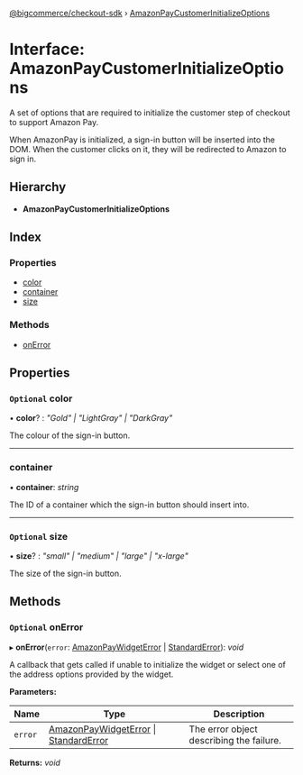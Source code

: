 [@bigcommerce/checkout-sdk](../README.md) › [AmazonPayCustomerInitializeOptions](amazonpaycustomerinitializeoptions.md)

# Interface: AmazonPayCustomerInitializeOptions

A set of options that are required to initialize the customer step of
checkout to support Amazon Pay.

When AmazonPay is initialized, a sign-in button will be inserted into the
DOM. When the customer clicks on it, they will be redirected to Amazon to
sign in.

## Hierarchy

* **AmazonPayCustomerInitializeOptions**

## Index

### Properties

* [color](amazonpaycustomerinitializeoptions.md#optional-color)
* [container](amazonpaycustomerinitializeoptions.md#container)
* [size](amazonpaycustomerinitializeoptions.md#optional-size)

### Methods

* [onError](amazonpaycustomerinitializeoptions.md#optional-onerror)

## Properties

### `Optional` color

• **color**? : *"Gold" | "LightGray" | "DarkGray"*

The colour of the sign-in button.

___

###  container

• **container**: *string*

The ID of a container which the sign-in button should insert into.

___

### `Optional` size

• **size**? : *"small" | "medium" | "large" | "x-large"*

The size of the sign-in button.

## Methods

### `Optional` onError

▸ **onError**(`error`: [AmazonPayWidgetError](amazonpaywidgeterror.md) | [StandardError](../classes/standarderror.md)): *void*

A callback that gets called if unable to initialize the widget or select
one of the address options provided by the widget.

**Parameters:**

Name | Type | Description |
------ | ------ | ------ |
`error` | [AmazonPayWidgetError](amazonpaywidgeterror.md) &#124; [StandardError](../classes/standarderror.md) | The error object describing the failure.  |

**Returns:** *void*
